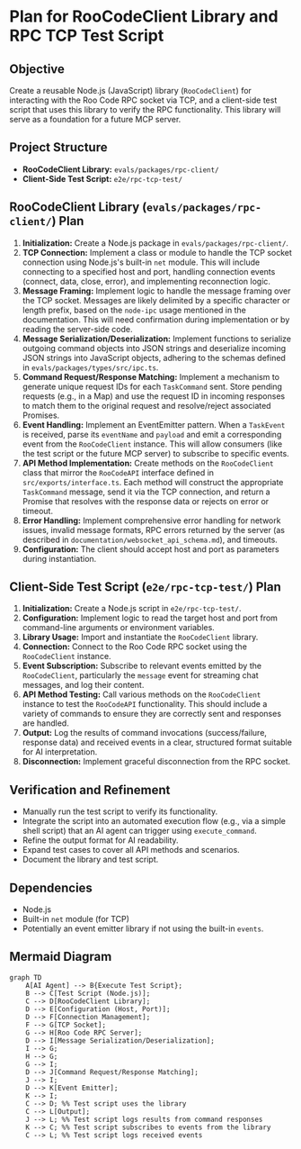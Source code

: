 # Plan for RooCodeClient Library and RPC TCP Test Script

## Objective

Create a reusable Node.js (JavaScript) library (`RooCodeClient`) for interacting with the Roo Code RPC socket via TCP, and a client-side test script that uses this library to verify the RPC functionality. This library will serve as a foundation for a future MCP server.

## Project Structure

- **RooCodeClient Library:** `evals/packages/rpc-client/`
- **Client-Side Test Script:** `e2e/rpc-tcp-test/`

## RooCodeClient Library (`evals/packages/rpc-client/`) Plan

1.  **Initialization:** Create a Node.js package in `evals/packages/rpc-client/`.
2.  **TCP Connection:** Implement a class or module to handle the TCP socket connection using Node.js's built-in `net` module. This will include connecting to a specified host and port, handling connection events (connect, data, close, error), and implementing reconnection logic.
3.  **Message Framing:** Implement logic to handle the message framing over the TCP socket. Messages are likely delimited by a specific character or length prefix, based on the `node-ipc` usage mentioned in the documentation. This will need confirmation during implementation or by reading the server-side code.
4.  **Message Serialization/Deserialization:** Implement functions to serialize outgoing command objects into JSON strings and deserialize incoming JSON strings into JavaScript objects, adhering to the schemas defined in `evals/packages/types/src/ipc.ts`.
5.  **Command Request/Response Matching:** Implement a mechanism to generate unique request IDs for each `TaskCommand` sent. Store pending requests (e.g., in a Map) and use the request ID in incoming responses to match them to the original request and resolve/reject associated Promises.
6.  **Event Handling:** Implement an EventEmitter pattern. When a `TaskEvent` is received, parse its `eventName` and `payload` and emit a corresponding event from the `RooCodeClient` instance. This will allow consumers (like the test script or the future MCP server) to subscribe to specific events.
7.  **API Method Implementation:** Create methods on the `RooCodeClient` class that mirror the `RooCodeAPI` interface defined in `src/exports/interface.ts`. Each method will construct the appropriate `TaskCommand` message, send it via the TCP connection, and return a Promise that resolves with the response data or rejects on error or timeout.
8.  **Error Handling:** Implement comprehensive error handling for network issues, invalid message formats, RPC errors returned by the server (as described in `documentation/websocket_api_schema.md`), and timeouts.
9.  **Configuration:** The client should accept host and port as parameters during instantiation.

## Client-Side Test Script (`e2e/rpc-tcp-test/`) Plan

1.  **Initialization:** Create a Node.js script in `e2e/rpc-tcp-test/`.
2.  **Configuration:** Implement logic to read the target host and port from command-line arguments or environment variables.
3.  **Library Usage:** Import and instantiate the `RooCodeClient` library.
4.  **Connection:** Connect to the Roo Code RPC socket using the `RooCodeClient` instance.
5.  **Event Subscription:** Subscribe to relevant events emitted by the `RooCodeClient`, particularly the `message` event for streaming chat messages, and log their content.
6.  **API Method Testing:** Call various methods on the `RooCodeClient` instance to test the `RooCodeAPI` functionality. This should include a variety of commands to ensure they are correctly sent and responses are handled.
7.  **Output:** Log the results of command invocations (success/failure, response data) and received events in a clear, structured format suitable for AI interpretation.
8.  **Disconnection:** Implement graceful disconnection from the RPC socket.

## Verification and Refinement

- Manually run the test script to verify its functionality.
- Integrate the script into an automated execution flow (e.g., via a simple shell script) that an AI agent can trigger using `execute_command`.
- Refine the output format for AI readability.
- Expand test cases to cover all API methods and scenarios.
- Document the library and test script.

## Dependencies

- Node.js
- Built-in `net` module (for TCP)
- Potentially an event emitter library if not using the built-in `events`.

## Mermaid Diagram

```mermaid
graph TD
    A[AI Agent] --> B{Execute Test Script};
    B --> C[Test Script (Node.js)];
    C --> D[RooCodeClient Library];
    D --> E[Configuration (Host, Port)];
    D --> F[Connection Management];
    F --> G[TCP Socket];
    G --> H[Roo Code RPC Server];
    D --> I[Message Serialization/Deserialization];
    I --> G;
    H --> G;
    G --> I;
    D --> J[Command Request/Response Matching];
    J --> I;
    D --> K[Event Emitter];
    K --> I;
    C --> D; %% Test script uses the library
    C --> L[Output];
    J --> L; %% Test script logs results from command responses
    K --> C; %% Test script subscribes to events from the library
    C --> L; %% Test script logs received events
```
